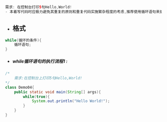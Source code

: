 ```java
需求: 在控制台打印5句Hello,World!
- 本着写代码时应极力避免其重复的原则和重复代码实施繁杂程度的考虑,推荐使用循环语句来处理:
```

* ## 格式

```java
while(循环的条件){
    循环语句;
}
```

* ##### while循环语句的执行流程1 :

```java
/*
	需求:在控制台上打印5句Hello,World!
*/
class Demo04{
	public static void main(String[] args){
		while(true){
			System.out.println("Hello World!");
		}
	}
}
```



